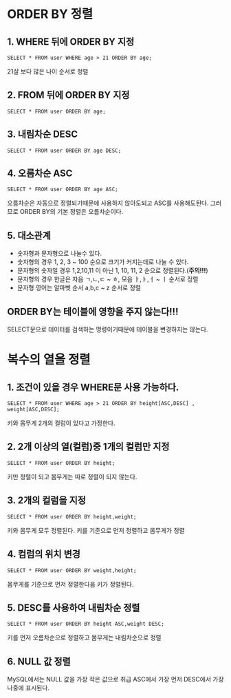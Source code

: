 # ORDER BY 정렬
## 1. WHERE 뒤에 ORDER BY 지정
```
SELECT * FROM user WHERE age > 21 ORDER BY age;
```
21살 보다 많은 나이 순서로 정렬
## 2. FROM 뒤에 ORDER BY 지정
```
SELECT * FROM user ORDER BY age;
```
## 3. 내림차순 DESC
```
SELECT * FROM user ORDER BY age DESC;
```
## 4. 오름차순 ASC
```
SELECT * FROM user ORDER BY age ASC;
```
오름차순은 자동으로 정렬되기때문에 사용하지 않아도되고 ASC를 사용해도된다.
그러므로 ORDER BY의 기본 정렬은 오름차순이다.
## 5. 대소관계
- 숫자형과 문자형으로 나눌수 있다.
- 숫자형의 경우 1, 2, 3 ~ 100 순으로 크기가 커지는데로 나눌 수 있다.
- 문자형의 숫자일 경우 1,2,10,11 이 아닌 1, 10, 11, 2 순으로 정렬된다.(**주의!!!**)
- 문자형의 경우 한글은 자음 ㄱ,ㄴ,ㄷ ~ ㅎ, 모음 ㅏ,ㅑ,ㅓ ~ ㅣ 순서로 정렬
- 문자형 영어는 알파벳 순서 a,b,c ~ z 순서로 정렬

## ORDER BY는 테이블에 영향을 주지 않는다!!!
SELECT문으로 데이터를 검색하는 명령이기때문에 테이블을 변경하지는 않는다.

# 복수의 열을 정렬
## 1. 조건이 있을 경우 WHERE문 사용 가능하다.
```
SELECT * FROM user WHERE age > 21 ORDER BY height[ASC,DESC] , weight[ASC,DESC];
```
키와 몸무게 2개의 컬럼이 있다고 가정한다.
## 2. 2개 이상의 열(컬럼)중 1개의 컬럼만 지정 
```
SELECT * FROM user ORDER BY height;
```
키만 정렬이 되고 몸무게는 따로 정렬이 되지 않는다.
## 3. 2개의 컬럼을 지정
```
SELECT * FROM user ORDER BY height,weight;
```
키와 몸무게 모두 정렬된다. 키를 기준으로 먼저 정렬하고 몸무게가 정렬
## 4. 컴럼의 위치 변경
```
SELECT * FROM user ORDER BY weight,height;
```
몸무게를 기준으로 먼저 정렬한다음 키가 정렬된다.
## 5. DESC를 사용하여 내림차순 정렬
```
SELECT * FROM user ORDER BY height ASC,weight DESC;
```
키를 먼저 오름차순으로 정렬하고 몸무게는 내림차순으로 정렬
## 6. NULL 값 정렬
MySQL에서는 NULL 값을 가장 작은 값으로 취급 ASC에서 가장 먼저 DESC에서 가장 나중에 표시된다.
